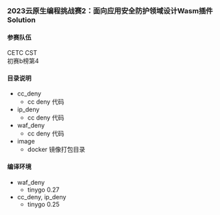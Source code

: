 ### 2023云原生编程挑战赛2：面向应用安全防护领域设计Wasm插件 Solution

#### 参赛队伍 
CETC CST  
初赛b榜第4

#### 目录说明
* cc_deny 
  * cc deny 代码
* ip_deny
  * cc deny 代码
* waf_deny
  * cc deny 代码
* image
  * docker 镜像打包目录

#### 编译环境
* waf_deny
  * tinygo 0.27
* cc_deny, ip_deny
  * tinygo 0.25

